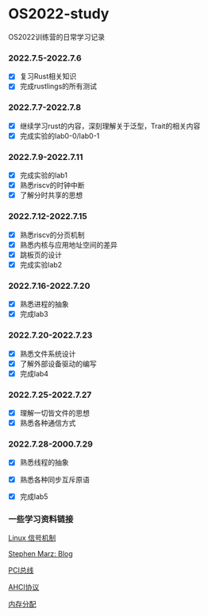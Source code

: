 # OS2022-study

OS2022训练营的日常学习记录

### 2022.7.5-2022.7.6

- [x] 复习Rust相关知识
- [x] 完成rustlings的所有测试

### 2022.7.7-2022.7.8

- [x] 继续学习rust的内容，深刻理解关于泛型，Trait的相关内容
- [x] 完成实验的lab0-0/lab0-1

### 2022.7.9-2022.7.11

- [x] 完成实验的lab1
- [x] 熟悉riscv的时钟中断
- [x] 了解分时共享的思想

### 2022.7.12-2022.7.15

- [x] 熟悉riscv的分页机制
- [x] 熟悉内核与应用地址空间的差异
- [x] 跳板页的设计
- [x] 完成实验lab2

### 2022.7.16-2022.7.20

- [x] 熟悉进程的抽象
- [x] 完成lab3

### 2022.7.20-2022.7.23

- [x] 熟悉文件系统设计
- [x] 了解外部设备驱动的编写
- [x] 完成lab4

### 2022.7.25-2022.7.27

- [x] 理解一切皆文件的思想
- [x] 熟悉各种通信方式

### 2022.7.28-2000.7.29

- [x] 熟悉线程的抽象
- [x] 熟悉各种同步互斥原语
- [x] 完成lab5





### 一些学习资料链接

[Linux 信号机制](https://gohalo.me/post/kernel-signal-introduce.html)

[Stephen Marz: Blog](https://osblog.stephenmarz.com/)

[PCI总线](https://wiki.osdev.org/PCI)

[AHCI协议](https://wiki.osdev.org/AHCI)

[内存分配](https://wiki.osdev.org/Memory_Allocation)